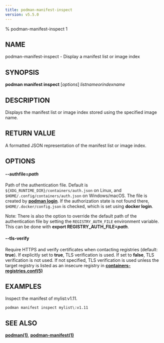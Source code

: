 ```yaml
---
title: podman-manifest-inspect
version: v5.5.0
---
```


% podman-manifest-inspect 1

## NAME
podman\-manifest\-inspect - Display a manifest list or image index

## SYNOPSIS
**podman manifest inspect** [*options*] *listnameorindexname*

## DESCRIPTION

Displays the manifest list or image index stored using the specified image name.
## RETURN VALUE

A formatted JSON representation of the manifest list or image index.

## OPTIONS


[//]: # (BEGIN included file options/authfile.md)
#### **--authfile**=*path*

Path of the authentication file. Default is `${XDG_RUNTIME_DIR}/containers/auth.json` on Linux, and `$HOME/.config/containers/auth.json` on Windows/macOS.
The file is created by **[podman login](podman-login.1.md)**. If the authorization state is not found there, `$HOME/.docker/config.json` is checked, which is set using **docker login**.

Note: There is also the option to override the default path of the authentication file by setting the `REGISTRY_AUTH_FILE` environment variable. This can be done with **export REGISTRY_AUTH_FILE=_path_**.

[//]: # (END   included file options/authfile.md)


[//]: # (BEGIN included file options/tls-verify.md)
#### **--tls-verify**

Require HTTPS and verify certificates when contacting registries (default: **true**).
If explicitly set to **true**, TLS verification is used.
If set to **false**, TLS verification is not used.
If not specified, TLS verification is used unless the target registry
is listed as an insecure registry in **[containers-registries.conf(5)](https://github.com/containers/image/blob/main/docs/containers-registries.conf.5.md)**

[//]: # (END   included file options/tls-verify.md)

## EXAMPLES

Inspect the manifest of mylist:v1.11.
```
podman manifest inspect mylist\:v1.11
```

## SEE ALSO
**[podman(1)](podman.1.md)**, **[podman-manifest(1)](podman-manifest.1.md)**
